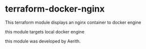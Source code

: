 # terraform-docker-nginx
This terraform module displays an nginx container to docker engine

this module targets local docker engine

this module was developed by Aerith.
